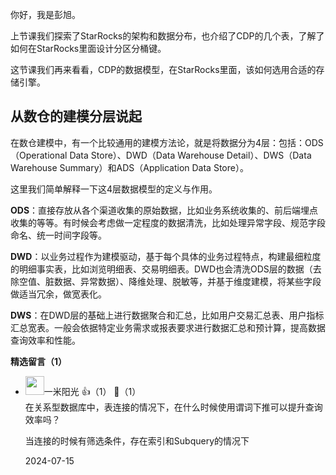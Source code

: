 你好，我是彭旭。

上节课我们探索了StarRocks的架构和数据分布，也介绍了CDP的几个表，了解了如何在StarRocks里面设计分区分桶键。

这节课我们再来看看，CDP的数据模型，在StarRocks里面，该如何选用合适的存储引擎。

## 从数仓的建模分层说起

在数仓建模中，有一个比较通用的建模方法论，就是将数据分为4层：包括：ODS（Operational Data Store）、DWD（Data Warehouse Detail）、DWS（Data Warehouse Summary）和ADS（Application Data Store）。

这里我们简单解释一下这4层数据模型的定义与作用。

**ODS**：直接存放从各个渠道收集的原始数据，比如业务系统收集的、前后端埋点收集的等等。有时候会考虑做一定程度的数据清洗，比如处理异常字段、规范字段命名、统一时间字段等。

**DWD**：以业务过程作为建模驱动，基于每个具体的业务过程特点，构建最细粒度的明细事实表，比如浏览明细表、交易明细表。DWD也会清洗ODS层的数据（去除空值、脏数据、异常数据）、降维处理、脱敏等，并基于维度建模，将某些字段做适当冗余，做宽表化。

**DWS**：在DWD层的基础上进行数据聚合和汇总，比如用户交易汇总表、用户指标汇总宽表。一般会依据特定业务需求或报表要求进行数据汇总和预计算，提高数据查询效率和性能。
<div><strong>精选留言（1）</strong></div><ul>
<li><img src="https://static001.geekbang.org/account/avatar/00/13/dd/c3/6bb8b410.jpg" width="30px"><span>一米阳光</span> 👍（1） 💬（1）<div>在关系型数据库中，表连接的情况下，在什么时候使用谓词下推可以提升查询效率吗？

当连接的时候有筛选条件，存在索引和Subquery的情况下</div>2024-07-15</li><br/>
</ul>